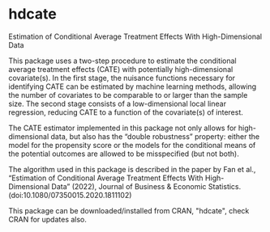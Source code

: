 # hdcate
Estimation of Conditional Average Treatment Effects With High-Dimensional Data

This package uses a two-step procedure to estimate the conditional average treatment effects (CATE) with potentially high-dimensional covariate(s). In the first stage, the nuisance functions necessary for identifying CATE can be estimated by machine learning methods, allowing the number of covariates to be comparable to or larger than the sample size. The second stage consists of a low-dimensional local linear regression, reducing CATE to a function of the covariate(s) of interest.

The CATE estimator implemented in this package not only allows for high-dimensional data, but also has the “double robustness” property: either the model for the propensity score or the models for the conditional means of the potential outcomes are allowed to be misspecified (but not both).

The algorithm used in this package is described in the paper by Fan et al., “Estimation of Conditional Average Treatment Effects With High-Dimensional Data” (2022), Journal of Business & Economic Statistics. (doi:10.1080/07350015.2020.1811102)

This package can be downloaded/installed from CRAN, "hdcate", check CRAN for updates also.
